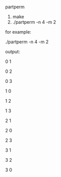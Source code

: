 partperm
1. make
2. ./partperm -n 4 -m 2

for example:

./partperm -n 4 -m 2

output:

0 1

0 2

0 3

1 0

1 2

1 3

2 1

2 0

2 3

3 1

3 2

3 0


